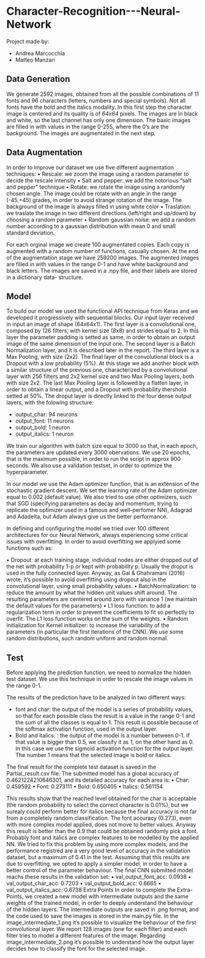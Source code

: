 # Character-Recognition---Neural-Network

Project made by:
* Andrea Marcocchia
* Matteo Manzari

## Data Generation
We generate 2592 images, obtained from all the possible combinations of 11 fonts and 96 characters (letters, numbers and special symbols). Not all fonts have the bold and the italics modality. In this first step the character image is centered and its quality is of *64x64* pixels. The images are in black and white, so the last channel has only one dimension.
The basic images are filled in with values in the range 0-255, where the 0’s are the background. The images are augmentated in the next step.

## Data Augmentation
In order to improve our dataset we use five different augmentation techniques:
• Rescale: we zoom the image using a random parameter to decide the rescale intensity
• Salt and pepper: we add the notorious “salt and pepper” technique
• Rotate: we rotate the image using a randomly chosen angle. The image could be rotate with
an angle in the range (-45,+45) grades, in order to avoid strange rotation of the image. The
background of the image is always filled in using white color
• Traslation: we traslate the image in two different directions (left/right and up/down) by
choosing a random parameter
• Random gaussian noise: we add a random number according to a gaussian distribution with
mean 0 and small standard deviation.

For each orginal image we create 100 augmentated copies. Each copy is augmented with a random
number of functions, casually chosen. At the end of the augmentation stage we have 259200 images.
The augmented images are filled in with values in the range 0-1 and have white background and black letters. The images are saved in a .npy file, and their labels are stored in a dictionary data- structure.

## Model
To build our model we used the functional API technique from Keras and we developed it progressively with sequential blocks.
Our input layer received in input an image of shape (64x64x1).
The first layer is a convolutional one, composed by 126 filters, with kernel size (8x8) and strides equal to 2. In this layer the parameter padding is setted as same, in order to obtain an output image of the same dimension of the input one.
The second layer is a Batch Normalization layer, and it is described later in the report.
The third layer is a Max Pooling, with size (2x2).
The final layer of the convolutional block is a Dropout with a low probability (5%).
At this stage we add another block with a similar structure of the previous one, characterized by a convolutional layer with 256 filters and 2x2 kernel size and two Max Pooling layers, both with size 2x2.
The last Max Pooling layer is followed by a flatten layer, in order to obtain a linear output, and a Dropout with probability thershold setted at 50%.
The droput layer is directly linked to the four dense output layers, with the folowing structure:

* output_char: 94 neurons
* output_font: 11 neurons
* output_bold: 1 neuron
* output_italics: 1 neuron

We train our algorithm with batch size equal to 3000 so that, in each epoch, the parameters are updated every 3000 obervations. We use 20 epochs, that is the maximum possible, in order to run the script in approx 900 seconds. We also use a validation testset, in order to optimize the hyperparameter.

In our model we use the Adam optimizer function, that is an extension of the stochastic gradient descent. We set the learning rate of the Adam optimizer equal to 0.002 (default value). We also tried to use other optimizers, such that SGD (specifying parameters as decay and momentum, trying to replicate the optimizer used in a famous and well-perfomer NN), Adagrad and Adadelta, but Adam always give us the better performance.

In defining and configuring the model we tried over 100 different architectures for our Neural Network, always experiencing some critical issues with overfitting. In order to avoid overfitting we applyied some functions such as:

• Dropout: at each training stage, individual nodes are either dropped out of the net with probability 1-p or kept with probability p. Usually the droput is used in the fully connected layer. Anyway, as Gal & Ghahramani (2016) wrote, it’s possible to avoid overfitting using dropout also in the convolutional layer, using small probability values.
• BatchNormalization: to reduce the amount by what the hidden unit values shift around. The resulting parameters are centered around zero with variance 1 (we maintain the default values for the parameters)
• L1 loss function: to add a regularization term in order to prevent the coefficients to fit so perfectly to overfit. The L1 loss function works on the sum of the weights.
• Random initialization for Kernel initializer: to increase the variability of the parameters (in particular the first iterations of the CNN). We use some random distributions, such random uniform and random normal.

## Test
Before applying the prediction function, we need to normalize the hidden test dataset. We use this technique in order to rescale the image values in the range 0-1.

The results of the prediction have to be analyzed in two different ways:
- font and char: the output of the model is a series of probability values, so that for each possible
class the result is a value in the range 0-1 and the sum of all the classes is equal to 1. This result is possible because of the softmax activation function, used in the output layer.
- Bold and italics: : the output of the model is a number between 0-1. If that value is bigger than 0.5, we classify it as 1, on the other hand as 0. In this case we use the sigmoid activation function for the output layer. The number 1 means that the selected image is bold or italics.

The final result for the complete test dataset is saved in the Partial_result.csv file.
The submitted model has a global accuracy of 0.4621224210646301, and its detailed accuracy for each area is:
• Char: 0.459592
• Font: 0.273111
• Bold: 0.650405
• Italics: 0.561154

This results show that the reached level obtained for the char is acceptable (the random probability to select the correct character is 0.01%), but we surealy could perform better for italics because the final accuracy is not far from a completely random classification. The font accuracy (0.273), even with more complex model applied, does not move to better values. Anyway this result is better than the 0.9 that could be obtained randomly pick a font. Probably font and italics are complex features to be modelled by the applied NN. We tried to fix this problem by using more complex models, and the performance registred are a very good level of accuracy in the validation dataset, but a maximum of 0.41 in the test. Assuming that this results are due to overfitting, we opted to apply a simpler model, in order to have a better control of the parameter behaviour.
The final CNN submitted model reachs these results in the validation set:
• val_output_font_acc: 0.0938
• val_output_char_acc: 0.7203
• val_output_bold_acc: 0.6665
• val_output_italics_acc: 0.6738
Extra Points
In order to complete the Extra-Points, we created a new model with intermediate outputs and the same weights of the trained model, in order to deeply understand the behaviour of the hidden layers. The intermediate outputs are saved in .png format, and the code used to save the images is stored in the main.py file.
In the image_intermediate_1.png it’s possible to visualize the behaviour of the first convolutional layer. We report 128 images (one for each filter) and each filter tries to model a different features of the image.
Regarding image_intermediate_2.png it’s possible to understand how the output layer decides how to classify the font for the selected image.
